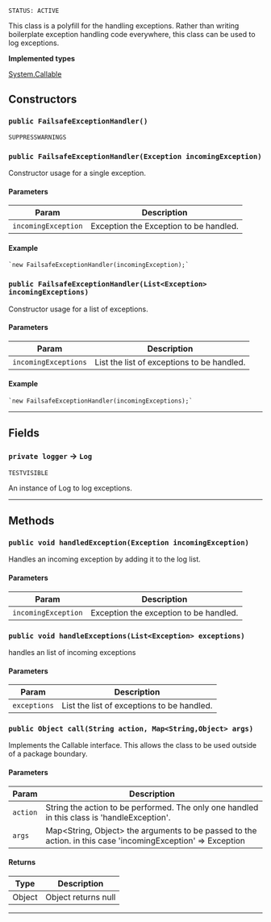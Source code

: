 `STATUS: ACTIVE`

This class is a polyfill for the handling exceptions. Rather than writing
boilerplate exception handling code everywhere, this class can be used to log exceptions.

**Implemented types**

[System.Callable](System.Callable)

## Constructors

### `public FailsafeExceptionHandler()`

`SUPPRESSWARNINGS`

### `public FailsafeExceptionHandler(Exception incomingException)`

Constructor usage for a single exception.

#### Parameters

| Param               | Description                            |
| ------------------- | -------------------------------------- |
| `incomingException` | Exception the Exception to be handled. |

#### Example

```apex
`new FailsafeExceptionHandler(incomingException);`
```

### `public FailsafeExceptionHandler(List<Exception> incomingExceptions)`

Constructor usage for a list of exceptions.

#### Parameters

| Param                | Description                                           |
| -------------------- | ----------------------------------------------------- |
| `incomingExceptions` | List<Exception> the list of exceptions to be handled. |

#### Example

```apex
`new FailsafeExceptionHandler(incomingExceptions);`
```

---

## Fields

### `private logger` → `Log`

`TESTVISIBLE`

An instance of Log to log exceptions.

---

## Methods

### `public void handledException(Exception incomingException)`

Handles an incoming exception by adding it to the log list.

#### Parameters

| Param               | Description                            |
| ------------------- | -------------------------------------- |
| `incomingException` | Exception the exception to be handled. |

### `public void handleExceptions(List<Exception> exceptions)`

handles an list of incoming exceptions

#### Parameters

| Param        | Description                                           |
| ------------ | ----------------------------------------------------- |
| `exceptions` | List<Exception> the list of exceptions to be handled. |

### `public Object call(String action, Map<String,Object> args)`

Implements the Callable interface. This allows the class to be used outside of a package boundary.

#### Parameters

| Param    | Description                                                                                                 |
| -------- | ----------------------------------------------------------------------------------------------------------- |
| `action` | String the action to be performed. The only one handled in this class is 'handleException'.                 |
| `args`   | Map<String, Object> the arguments to be passed to the action. in this case 'incomingException' => Exception |

#### Returns

| Type   | Description         |
| ------ | ------------------- |
| Object | Object returns null |

---
